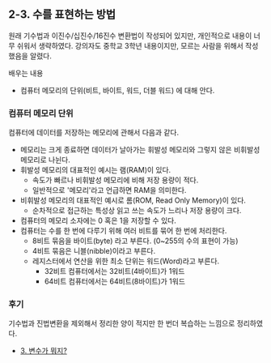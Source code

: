 ## 2-3. 수를 표현하는 방법

원래 기수법과 이진수/십진수/16진수 변환법이 작성되어 있지만, 개인적으로 내용이 너무 쉬워서 생략하였다. 강의자도 중학교 3학년 내용이지만, 모르는 사람을 위해서 작성했음을 알렸다.

배우는 내용

- 컴퓨터 메모리의 단위(비트, 바이트, 워드, 더블 워드) 에 대해 안다.

### 컴퓨터 메모리 단위

컴퓨터에 데이터를 저장하는 메모리에 관해서 다음과 같다.

- 메모리는 크게 종료하면 데이터가 날아가는 휘발성 메모리와 그렇지 않은 비휘발성 메모리로 나뉜다.
- 휘발성 메모리의 대표적인 예시는 램(RAM)이 있다.
  - 속도가 빠르나 비휘발성 메모리에 비해 저장 용량이 적다.
  - 일반적으로 '메모리'라고 언급하면 RAM을 의미한다.
- 비휘발성 메모리의 대표적인 예시로 롬(ROM, Read Only Memory)이 있다.
  - 순차적으로 접근하는 특성상 읽고 쓰는 속도가 느리나 저장 용량이 크다.
- 컴퓨터의 메모리 소자에는 0 혹은 1을 저장할 수 있다.
- 컴퓨터는 수를 한 번에 다루기 위해 여러 비트를 묶어 한 번에 처리한다.
  - 8비트 묶음을 바이트(byte) 라고 부른다. (0~255의 수의 표현이 가능)
  - 4비트 묶음은 니블(nibble)이라고 부른다.
  - 레지스터에서 연산을 위한 최소 단위는 워드(Word)라고 부른다.
    - 32비트 컴퓨터에서는 32비트(4바이트)가 1워드
    - 64비트 컴퓨터에서는 64비트(8바이트)가 1워드

### 후기

기수법과 진법변환을 제외해서 정리한 양이 적지만 한 번더 복습하는 느낌으로 정리하였다.

- [3. 변수가 뭐지?](./3.md)
